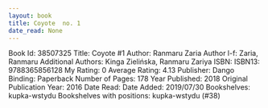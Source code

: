 ```yaml
---
layout: book
title: Coyote  no. 1
date_read: None
---
```


Book Id: 38507325
Title: Coyote #1
Author: Ranmaru Zaria
Author l-f: Zaria, Ranmaru
Additional Authors: Kinga Zielińska, Ranmaru Zariya
ISBN: 
ISBN13: 9788365856128
My Rating: 0
Average Rating: 4.13
Publisher: Dango
Binding: Paperback
Number of Pages: 178
Year Published: 2018
Original Publication Year: 2016
Date Read: 
Date Added: 2019/07/30
Bookshelves: kupka-wstydu
Bookshelves with positions: kupka-wstydu (#38)

